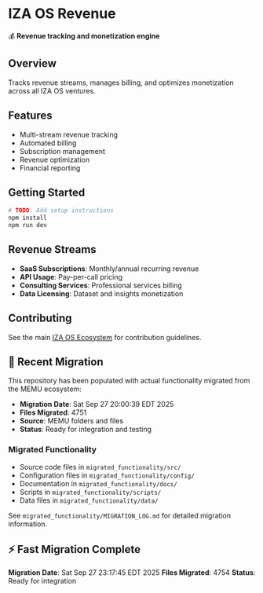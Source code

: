 # IZA OS Revenue

💰 **Revenue tracking and monetization engine**

## Overview
Tracks revenue streams, manages billing, and optimizes monetization across all IZA OS ventures.

## Features
- Multi-stream revenue tracking
- Automated billing
- Subscription management
- Revenue optimization
- Financial reporting

## Getting Started
```bash
# TODO: Add setup instructions
npm install
npm run dev
```

## Revenue Streams
- **SaaS Subscriptions**: Monthly/annual recurring revenue
- **API Usage**: Pay-per-call pricing
- **Consulting Services**: Professional services billing
- **Data Licensing**: Dataset and insights monetization

## Contributing
See the main [IZA OS Ecosystem](../iza-os-ecosystem) for contribution guidelines.


## 🔄 Recent Migration

This repository has been populated with actual functionality migrated from the MEMU ecosystem:

- **Migration Date**: Sat Sep 27 20:00:39 EDT 2025
- **Files Migrated**:     4751
- **Source**: MEMU folders and files
- **Status**: Ready for integration and testing

### Migrated Functionality
- Source code files in `migrated_functionality/src/`
- Configuration files in `migrated_functionality/config/`
- Documentation in `migrated_functionality/docs/`
- Scripts in `migrated_functionality/scripts/`
- Data files in `migrated_functionality/data/`

See `migrated_functionality/MIGRATION_LOG.md` for detailed migration information.


## ⚡ Fast Migration Complete

**Migration Date**: Sat Sep 27 23:17:45 EDT 2025
**Files Migrated**:     4754
**Status**: Ready for integration

